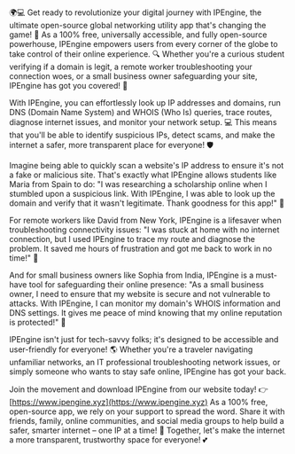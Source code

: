 🌍💻 Get ready to revolutionize your digital journey with IPEngine, the ultimate open-source global networking utility app that's changing the game! 🚀 As a 100% free, universally accessible, and fully open-source powerhouse, IPEngine empowers users from every corner of the globe to take control of their online experience. 🔍 Whether you're a curious student verifying if a domain is legit, a remote worker troubleshooting your connection woes, or a small business owner safeguarding your site, IPEngine has got you covered! 📡

With IPEngine, you can effortlessly look up IP addresses and domains, run DNS (Domain Name System) and WHOIS (Who Is) queries, trace routes, diagnose internet issues, and monitor your network setup. 💻 This means that you'll be able to identify suspicious IPs, detect scams, and make the internet a safer, more transparent place for everyone! 🛡️

Imagine being able to quickly scan a website's IP address to ensure it's not a fake or malicious site. That's exactly what IPEngine allows students like Maria from Spain to do: "I was researching a scholarship online when I stumbled upon a suspicious link. With IPEngine, I was able to look up the domain and verify that it wasn't legitimate. Thank goodness for this app!" 🤩

For remote workers like David from New York, IPEngine is a lifesaver when troubleshooting connectivity issues: "I was stuck at home with no internet connection, but I used IPEngine to trace my route and diagnose the problem. It saved me hours of frustration and got me back to work in no time!" 💪

And for small business owners like Sophia from India, IPEngine is a must-have tool for safeguarding their online presence: "As a small business owner, I need to ensure that my website is secure and not vulnerable to attacks. With IPEngine, I can monitor my domain's WHOIS information and DNS settings. It gives me peace of mind knowing that my online reputation is protected!" 💼

IPEngine isn't just for tech-savvy folks; it's designed to be accessible and user-friendly for everyone! 🌎 Whether you're a traveler navigating unfamiliar networks, an IT professional troubleshooting network issues, or simply someone who wants to stay safe online, IPEngine has got your back.

Join the movement and download IPEngine from our website today! 👉 [https://www.ipengine.xyz](https://www.ipengine.xyz) As a 100% free, open-source app, we rely on your support to spread the word. Share it with friends, family, online communities, and social media groups to help build a safer, smarter internet – one IP at a time! 🌟 Together, let's make the internet a more transparent, trustworthy space for everyone! 💕
